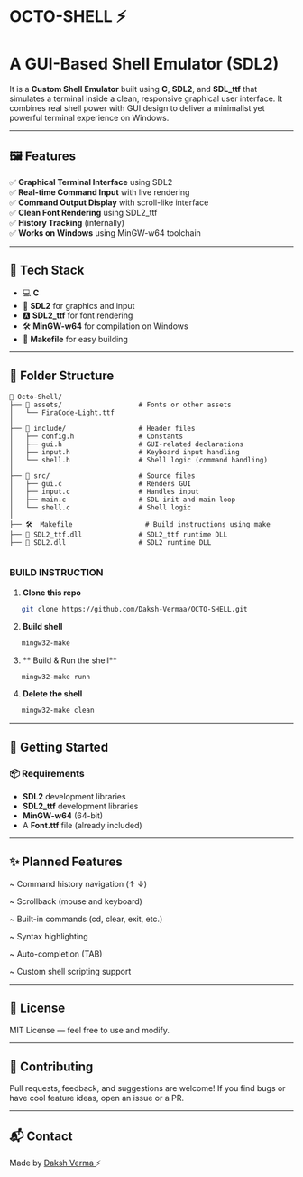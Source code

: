# OCTO-SHELL ⚡
# A GUI-Based Shell Emulator (SDL2)

It is a **Custom Shell Emulator** built using **C**, **SDL2**, and **SDL_ttf** that simulates a terminal inside a clean, responsive graphical user interface. It combines real shell power with GUI design to deliver a minimalist yet powerful terminal experience on Windows.

---

## 🖼 Features

✅ **Graphical Terminal Interface**  using SDL2  
✅ **Real-time Command Input**  with live rendering    
✅ **Command Output Display**  with scroll-like interface  
✅ **Clean Font Rendering**  using SDL2_ttf  
✅ **History Tracking**  (internally)  
✅ **Works on Windows**  using MinGW-w64 toolchain

---

## 🔧 Tech Stack

- 💻 **C**
- 🧱 **SDL2** for graphics and input
- 🅰️ **SDL2_ttf** for font rendering
- 🛠️ **MinGW-w64** for compilation on Windows
- 🧰 **Makefile** for easy building

---


## 📂 Folder Structure

```
📁 Octo-Shell/
├── 📁 assets/                   # Fonts or other assets
│   └── FiraCode-Light.ttf
│
├── 📁 include/                  # Header files
│   ├── config.h                # Constants 
│   ├── gui.h                   # GUI-related declarations
│   ├── input.h                 # Keyboard input handling
│   └── shell.h                 # Shell logic (command handling)
│
├── 📁 src/                      # Source files
│   ├── gui.c                   # Renders GUI 
│   ├── input.c                 # Handles input 
│   ├── main.c                  # SDL init and main loop
│   └── shell.c                 # Shell logic 
│
├── 🛠️  Makefile                  # Build instructions using make
├── 📄 SDL2_ttf.dll              # SDL2_ttf runtime DLL
├── 📄 SDL2.dll                  # SDL2 runtime DLL


```

### BUILD INSTRUCTION

1. **Clone this repo**
```bash
   git clone https://github.com/Daksh-Vermaa/OCTO-SHELL.git
```
2. **Build shell**
```bash
   mingw32-make
```
3. ** Build & Run the shell**
```bash
   mingw32-make runn
```
4. **Delete the shell**
```bash
   mingw32-make clean
```

---

## 🚀 Getting Started

### 📦 Requirements

- **SDL2**  development libraries
- **SDL2_ttf**  development libraries
- **MinGW-w64**  (64-bit)
- A  **Font.ttf**  file  (already included)

---


## ✨ Planned Features
 
 ~ Command history navigation (↑ ↓)

 ~ Scrollback (mouse and keyboard)

 ~ Built-in commands (cd, clear, exit, etc.)

 ~ Syntax highlighting

 ~ Auto-completion (TAB)

 ~ Custom shell scripting support

 ---

## 📜 License
MIT License — feel free to use and modify.

---

## 🤝 Contributing
Pull requests, feedback, and suggestions are welcome! If you find bugs or have cool feature ideas, open an issue or a PR.

---


<h2>📬 Contact</h2>
<p>Made by <a href="https://github.com/Daksh-Vermaa" target="_blank">Daksh Verma </a>⚡</p>
